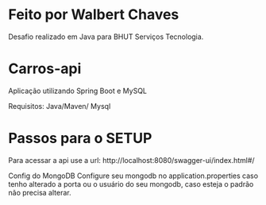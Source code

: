 # Feito por Walbert Chaves

Desafio realizado em Java para BHUT Serviços Tecnologia.

# Carros-api

Aplicação utilizando Spring Boot e MySQL

Requisitos:
Java/Maven/ Mysql

# Passos para o SETUP 

Para acessar a api use a url: http://localhost:8080/swagger-ui/index.html#/

Config do MongoDB
Configure seu mongodb no application.properties caso tenho alterado a porta ou o usuário do seu mongodb,
caso esteja o padrão não precisa alterar.

